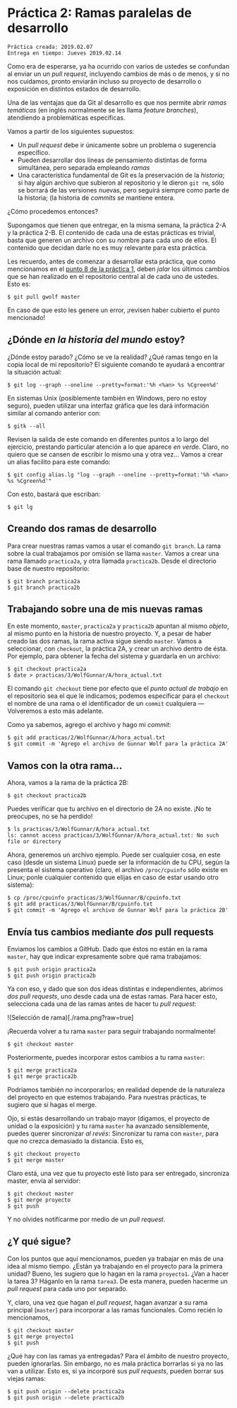 # Práctica 2: Ramas paralelas de desarrollo

    Práctica creada: 2019.02.07
	Entrega en tiempo: Jueves 2019.02.14

Como era de esperarse, ya ha ocurrido con varios de ustedes se
confundan al enviar un un *pull request*, incluyendo cambios de más o
de menos, y si no nos cuidamos, pronto enviarán incluso su proyecto de
desarrollo o exposición en distintos estados de desarrollo.

Una de las ventajas que da Git al desarrollo es que nos permite abrir
*ramas temáticas* (en inglés normalmente se les llama *feature
branches*), atendiendo a problemáticas específicas.

Vamos a partir de los siguientes supuestos:

- Un *pull request* debe ir únicamente sobre un problema o sugerencia
  específico.
- Pueden desarrollar dos líneas de pensamiento distintas de forma
  simultánea, pero separada empleando *ramas*
- Una característica fundamental de Git es la preservación de la
  *historia*; si hay algún archivo que subieron al repositorio y le
  dieron `git rm`, sólo se borrará de las versiones nuevas, pero seguirá
  siempre como parte de la historia; (la historia de *commits* se
  mantiene entera.

¿Cómo procedemos entonces?

Supongamos que tienen que entregar, en la misma semana, la práctica
2-A y la práctica 2-B. El contenido de cada una de estas prácticas es
trivial, basta que generen un archivo con su nombre para cada uno de
ellos. El contenido que decidan darle no es muy relevante para esta
práctica.

Les recuerdo, antes de comenzar a desarrollar esta práctica, que como
mencionamos en el [punto 8 de la práctica 1](../1/README.md), deben
*jalar* los últimos cambios que se han realizado en el repositorio
central al de cada uno de ustedes. Esto es:

    $ git pull gwolf master

En caso de que esto les genere un error, ¡revisen haber cubierto el
punto mencionado!

## ¿Dónde *en la historia del mundo* estoy?

¿Dónde estoy parado? ¿Cómo se ve la realidad? ¿Qué ramas tengo en la
copia local de mi repositorio? El siguiente comando te ayudará a
encontrar la situación actual:

	$ git log --graph --oneline --pretty=format:'%h <%an> %s %Cgreen%d'

En sistemas Unix (posiblemente también en Windows, pero no estoy
seguro), pueden utilizar una interfaz gráfica que les dará información
similar al comando anterior con:

	$ gitk --all

Revisen la salida de este comando en diferentes puntos a lo largo del
ejercicio, prestando particular atención a lo que aparece *en
verde*. Claro, no quiero que se cansen de escribir lo mismo una y otra
vez... Vamos a crear un alias facilito para este comando:

	$ git config alias.lg "log --graph --oneline --pretty=format:'%h <%an> %s %Cgreen%d'"

Con esto, bastará que escriban:

    $ git lg

## Creando dos ramas de desarrollo

Para crear nuestras ramas vamos a usar el comando `git branch`. La
rama sobre la cual trabajamos por omisión se llama `master`. Vamos a
crear una rama llamado `practica2a`, y otra llamada
`practica2b`. Desde el directorio base de nuestro repositorio:

    $ git branch practica2a
	$ git branch practica2b

## Trabajando sobre una de mis nuevas ramas

En este momento, `master`, `practica2a` y `practica2b` apuntan al
mismo *objeto*, al mismo punto en la historia de nuestro proyecto. Y,
a pesar de haber creado las dos ramas, la rama activa sigue siendo
`master`. Vamos a seleccionar, con `checkout`, la práctica 2A, y crear
un archivo dentro de ésta. Por ejemplo, para obtener la fecha del
sistema y guardarla en un archivo:

	$ git checkout practica2a
	$ date > practicas/3/WolfGunnar/A/hora_actual.txt

El comando `git checkout` tiene por efecto que el _punto actual de
trabajo_ en el repositorio sea el que le indicamos; podemos
especificar para el `checkout` el nombre de una rama o el
identificador de un `commit` cualquiera — Volveremos a esto más
adelante.

Como ya sabemos, agrego el archivo y hago mi *commit*:

	$ git add practicas/2/WolfGunnar/A/hora_actual.txt
	$ git commit -m 'Agrego el archivo de Gunnar Wolf para la práctica 2A'

## Vamos con la otra rama...

Ahora, vamos a la rama de la práctica 2B:

	$ git checkout practica2b

Puedes verificar que tu archivo en el directorio de 2A no
existe. ¡No te preocupes, no se ha perdido!

	$ ls practicas/3/WolfGunnar/A/hora_actual.txt
	ls: cannot access practicas/3/WolfGunnar/A/hora_actual.txt: No such file or directory

Ahora, generemos un archivo ejemplo. Puede ser cualquier cosa, en este
caso (desde un sistema Linux) puede ser la información de tu CPU,
según la presenta el sistema operativo (claro, el archivo
`/proc/cpuinfo` sólo existe en Linux; ponle cualquier contenido que
elijas en caso de estar usando otro sistema):

	$ cp /proc/cpuinfo practicas/3/WolfGunnar/B/cpuinfo.txt
	$ git add practicas/3/WolfGunnar/B/cpuinfo.txt
	$ git commit -m 'Agrego el archivo de Gunnar Wolf para la práctica 2B'

## Envía tus cambios mediante *dos* pull requests

Enviamos los cambios a GitHub. Dado que éstos no están en la rama
`master`, hay que indicar expresamente sobre qué rama trabajamos:

	$ git push origin practica2a
	$ git push origin practica2b

Ya con eso, y dado que son dos ideas distintas e independientes,
abrimos *dos pull requests*, uno desde cada una de estas ramas. Para
hacer esto, selecciona cada una de las ramas antes de hacer tu *pull
request*:

!(Selección de rama)[./rama.png?raw=true]

¡Recuerda volver a tu rama `master` para seguir trabajando
normalmente!

	$ git checkout master

Posteriormente, puedes incorporar estos cambios a tu rama `master`:

	$ git merge practica2a
	$ git merge practica2b

Podríamos también *no* incorporarlos; en realidad depende de la
naturaleza del proyecto en que estemos trabajando. Para nuestras
prácticas, te sugiero que sí hagas el merge.

Ojo, si estás desarrollando un trabajo mayor (digamos, el proyecto de
unidad o la exposición) y tu rama `master` ha avanzado sensiblemente,
puedes querer sincronizar *al revés*: Sincronizar tu rama con
`master`, para que no crezca demasiado la distancia. Esto es,

	$ git checkout proyecto
	$ git merge master

Claro está, una vez que tu proyecto esté listo para ser entregado,
sincroniza master, envía al servidor:

	$ git checkout master
	$ git merge proyecto
	$ git push

Y no olvides notifícarme por medio de un *pull request*.

## ¿Y qué sigue?

Con los puntos que aquí mencionamos, pueden ya trabajar en más de una
idea al mismo tiempo. ¿Están ya trabajando en el proyecto para la
primera unidad? Bueno, les sugiero que lo hagan en la rama
`proyecto1`. ¿Van a hacer la tarea 3? Háganlo en la rama `tarea3`. De
esta manera, pueden hacerme un *pull request* para cada uno por
separado.

Y, claro, una vez que hagan el *pull request*, hagan avanzar a su rama
principal (`master`) para incorporar a las ramas funcionales. Como
recién lo mencionamos,

	$ git checkout master
	$ git merge proyecto1
	$ git push

¿Qué hay con las ramas ya entregadas? Para el ámbito de nuestro
proyecto, pueden ignorarlas. Sin embargo, no es mala práctica
borrarlas si ya no las van a utilizar. Esto es, si ya incorporé sus
*pull requests*, pueden borrar sus viejas ramas:

	$ git push origin --delete practica2a
	$ git push origin --delete practica2b
